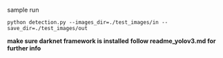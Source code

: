 sample run
~~~~
python detection.py --images_dir=./test_images/in --save_dir=./test_images/out
~~~~  

**make sure darknet framework is installed**
**follow readme_yolov3.md for further info**